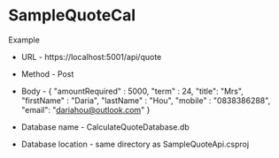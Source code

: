 # SampleQuoteCal

Example

* URL - https://localhost:5001/api/quote
* Method - Post
* Body - {
	"amountRequired" : 5000,
	"term" : 24,
	"title": "Mrs",
	"firstName" : "Daria",
	"lastName" : "Hou",
	"mobile" : "0838386288",
	"email": "dariahou@outlook.com"
}

* Database name - CalculateQuoteDatabase.db
* Database location - same directory as SampleQuoteApi.csproj
